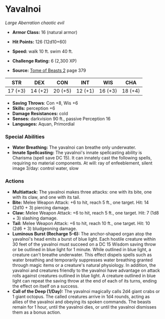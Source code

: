 # Yavalnoi

*Large* *Aberration* *chaotic evil*

- **Armor Class:** 16 (natural armor)
- **Hit Points:** 126 (12d10+60)
- **Speed:** walk 10 ft. swim 40 ft.

- **Challenge Rating:** 6 (2,300 XP)
- **Source:** [Tome of Beasts 2](https://koboldpress.com/kpstore/product/tome-of-beasts-2-for-5th-edition) page 379

| STR | DEX | CON | INT | WIS | CHA |
| --- | --- | --- | --- | --- | --- |
| 17 (+3) | 14 (+2) | 20 (+5) | 12 (+1) | 16 (+3) | 18 (+4) |

- **Saving Throws**: Con +8, Wis +6
- **Skills:** perception +6
- **Damage Resistances:** cold
- **Senses:** darkvision 90 ft., passive Perception 16
- **Languages:** Aquan, Primordial

### Special Abilities

- **Water Breathing:** The yavalnoi can breathe only underwater.
- **Innate Spellcasting:** The yavalnoi's innate spellcasting ability is Charisma (spell save DC 15). It can innately cast the following spells, requiring no material components.
At will: ray of enfeeblement, silent image
3/day: control water, slow

### Actions

- **Multiattack:** The yavalnoi makes three attacks: one with its bite, one with its claw, and one with its tail.
- **Bite:** Melee Weapon Attack: +6 to hit, reach 5 ft., one target. Hit: 14 (2d10 + 3) piercing damage.
- **Claw:** Melee Weapon Attack: +6 to hit, reach 5 ft., one target. Hit: 7 (1d8 + 3) slashing damage.
- **Tail:** Melee Weapon Attack: +6 to hit, reach 10 ft., one target. Hit: 10 (2d6 + 3) bludgeoning damage.
- **Luminous Burst (Recharge 5-6):** The anchor-shaped organ atop the yavalnoi's head emits a burst of blue light. Each hostile creature within 30 feet of the yavalnoi must succeed on a DC 15 Wisdom saving throw or be outlined in blue light for 1 minute. While outlined in blue light, a creature can't breathe underwater. This effect dispels spells such as water breathing and temporarily suppresses water breathing granted through magic items or a creature's natural physiology. In addition, the yavalnoi and creatures friendly to the yavalnoi have advantage on attack rolls against creatures outlined in blue light. A creature outlined in blue light can repeat the saving throw at the end of each of its turns, ending the effect on itself on a success.
- **Call of the Deep (1/Day):** The yavalnoi magically calls 2d4 giant crabs or 1 giant octopus. The called creatures arrive in 1d4 rounds, acting as allies of the yavalnoi and obeying its spoken commands. The beasts remain for 1 hour, until the yavalnoi dies, or until the yavalnoi dismisses them as a bonus action.


